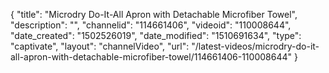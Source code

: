 {
    "title": "Microdry Do-It-All Apron with Detachable Microfiber Towel",
    "description": "",
    "channelid": "114661406",
    "videoid": "110008644",
    "date_created": "1502526019",
    "date_modified": "1510691634",
    "type": "captivate",
    "layout": "channelVideo",
    "url": "\/latest-videos\/microdry-do-it-all-apron-with-detachable-microfiber-towel\/114661406-110008644"
}